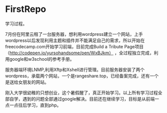 # FirstRepo
学习过程。

7月份在阿里云租了一台服务器，想利用wordpress建立一个网站，上手wordpress以后发现利用主题和插件并不能满足自己的需求，所以开始在freecodecamp.com开始学习前端，目前完成Build a Tribute Page项目
（http://codepen.io/yursohandsome/pen/WxBJkm）
，全过程独立完成，利用google和w3school的参考手册。

服务器端环境LNMP,利用Xftp和Xshell进行管理。目前服务器安装了两个wordpress，承载两个网站，一个是rangeshare.top，已经备案完成，还有一个是送给女朋友的网站。

刚入大学很幼稚的只想创业，这个暑假醒了，真正开始学习。以上所有学习过程全部自学，遇到的问题全部通过google解决。目前还在继续学习，目标是从前端一点一点往后学习，直到php。


